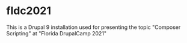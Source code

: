 # fldc2021
This is a Drupal 9 installation used for presenting the topic "Composer Scripting" at "Florida DrupalCamp 2021"
